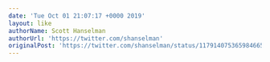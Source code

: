 ```yaml
---
date: 'Tue Oct 01 21:07:17 +0000 2019'
layout: like
authorName: Scott Hanselman
authorUrl: 'https://twitter.com/shanselman'
originalPost: 'https://twitter.com/shanselman/status/1179140753659846656'
---
```

